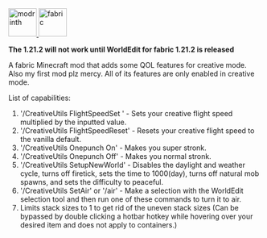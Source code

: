 <a href="https://modrinth.com/mod/creative-utils">
  <img alt="modrinth" height="56" src="https://cdn.jsdelivr.net/npm/@intergrav/devins-badges@3/assets/cozy/available/modrinth_vector.svg" />
</a>
<a href="https://fabricmc.net">
  <img alt="fabric" height="56" src="https://cdn.jsdelivr.net/npm/@intergrav/devins-badges@3/assets/cozy/supported/fabric_vector.svg" />
</a>
  

**The 1.21.2 will not work until WorldEdit for fabric 1.21.2 is released**

A fabric Minecraft mod that adds some QOL features for creative mode. Also my first mod plz mercy. All of its features are only enabled in creative mode.

List of capabilities:

1. '/CreativeUtils FlightSpeedSet <multiplier>' - Sets your creative flight speed multiplied by the inputted value.
2. '/CreativeUtils FlightSpeedReset' - Resets your creative flight speed to the vanilla default.
3. '/CreativeUtils Onepunch On' - Makes you super stronk.
4. '/CreativeUtils Onepunch Off' - Makes you normal stronk.
5. '/CreativeUtils SetupNewWorld' - Disables the daylight and weather cycle, turns off firetick, sets the time to 1000(day), turns off natural mob spawns, and sets the difficulty to peaceful.
6. '/CreativeUtils SetAir' or '/air' - Make a selection with the WorldEdit selection tool and then run one of these commands to turn it to air.
7. Limits stack sizes to 1 to get rid of the uneven stack sizes (Can be bypassed by double clicking a hotbar hotkey while hovering over your desired item and does not apply to containers.)
